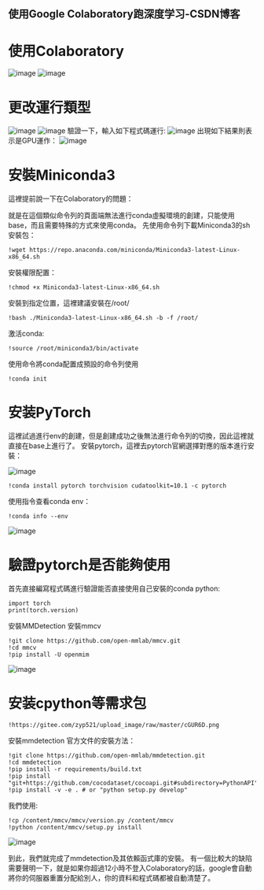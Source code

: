 ## 使用Google Colaboratory跑深度学习-CSDN博客

# 使用Colaboratory
![image](https://github.com/user-attachments/assets/6748f25e-0b6e-4c67-af77-f23b596f241e)
![image](https://github.com/user-attachments/assets/31938645-2a8f-44c9-956d-5bad3a8b78b8)
# 更改運行類型
![image](https://github.com/user-attachments/assets/14203697-f07e-4007-a7f4-07ea07c0d4dd)
![image](https://github.com/user-attachments/assets/7b0a744f-e65e-43bd-88a0-16d38138b05a)
驗證一下，輸入如下程式碼運行:
![image](https://github.com/user-attachments/assets/67025a67-19b6-464f-a131-4750157dea4f)
出現如下結果則表示是GPU運作：
![image](https://github.com/user-attachments/assets/f246714e-6fe5-410a-a3d5-a168ac2a5ea7)

# 安裝Miniconda3
這裡提前說一下在Colaboratory的問題：

就是在這個類似命令列的頁面端無法進行conda虛擬環境的創建，只能使用base，而且需要特殊的方式來使用conda。 先使用命令列下載Miniconda3的sh安裝包：
```
!wget https://repo.anaconda.com/miniconda/Miniconda3-latest-Linux-x86_64.sh
```
安裝權限配置：
```
!chmod +x Miniconda3-latest-Linux-x86_64.sh
```
安裝到指定位置，這裡建議安裝在/root/
```
!bash ./Miniconda3-latest-Linux-x86_64.sh -b -f /root/
```
激活conda:
```
!source /root/miniconda3/bin/activate
```
使用命令將conda配置成預設的命令列使用
```
!conda init
```
# 安装PyTorch
這裡試過進行env的創建，但是創建成功之後無法進行命令列的切換，因此這裡就直接在base上進行了。
安裝pytorch，這裡去pytorch官網選擇對應的版本進行安裝：

![image](https://github.com/user-attachments/assets/9f0f6316-59e2-4f5d-994c-b444a51d4400)
```
!conda install pytorch torchvision cudatoolkit=10.1 -c pytorch
```
使用指令查看conda env：
```
!conda info --env
```
![image](https://github.com/user-attachments/assets/0d29f7c0-4acb-4576-a8de-6bb7604fa4d1)


# 驗證pytorch是否能夠使用
首先直接編寫程式碼進行驗證能否直接使用自己安裝的conda python:
```
import torch  
print(torch.version)
```
安裝MMDetection
安裝mmcv
```
!git clone https://github.com/open-mmlab/mmcv.git  
!cd mmcv  
!pip install -U openmim
```
![image](https://github.com/user-attachments/assets/083d141c-3929-4e1b-a1c4-d454163bbfbb)


# 安装cpython等需求包
```
!https://gitee.com/zyp521/upload_image/raw/master/cGUR6D.png
```
安裝mmdetection
官方文件的安裝方法：
```
!git clone https://github.com/open-mmlab/mmdetection.git  
!cd mmdetection  
!pip install -r requirements/build.txt  
!pip install "git+https://github.com/cocodataset/cocoapi.git#subdirectory=PythonAPI"  
!pip install -v -e . # or "python setup.py develop"
```
我們使用:
```
!cp /content/mmcv/mmcv/version.py /content/mmcv
!python /content/mmcv/setup.py install
```
![image](https://github.com/user-attachments/assets/b3ad49c8-5504-4f53-8c93-c98ba2023c2d)


到此，我們就完成了mmdetection及其依賴函式庫的安裝。
有一個比較大的缺陷需要聲明一下，就是如果你超過12小時不登入Colaboratory的話，google會自動將你的伺服器重置分配給別人，你的資料和程式碼都被自動清楚了。
